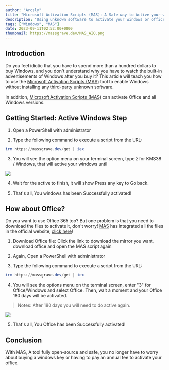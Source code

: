 ```yaml
---
author: "Arcsly"
title: "Microsoft Activation Scripts (MAS): A Safe way to Active your windows and office without 3rd-party unknown software"
description: "Using unknown software to activate your windows or office may cause your computer to become infected. In this article, we will introduce a tool called Microsoft Activation Scripts."
tags: ["Windows", "MAS"]
date: 2023-09-11T02:52:00+0800
thumbnail: https://massgrave.dev/MAS_AIO.png
---
```


## Introduction

Do you feel idiotic that you have to spend more than a hundred dollars to buy Windows, and you don't understand why you have to watch the built-in advertisements of Windows after you buy it? This article will teach you how to use the [Microsoft Activation Scripts (MAS)](https://github.com/massgravel/Microsoft-Activation-Scripts) tool to enable Windows without installing any third-party unknown software.

In addition, [Microsoft Activation Scripts (MAS)](https://github.com/massgravel/Microsoft-Activation-Scripts) can activate Office and all Windows versions.


## Getting Started: Active Windows Step

1. Open a PowerShell with administrator

2. Type the following command to execute a script from the URL:

```powershell
irm https://massgrave.dev/get | iex
```

3. You will see the option menu on your terminal screen, type `2` for KMS38 / Windows, that will active your windows until

![](https://massgrave.dev/MAS_AIO.png)

4. Wait for the active to finish, it will show Press any key to Go back.

5. That's all, You windows has been Successfully activated!

## How about Office?

Do you want to use Office 365 too? But one problem is that you need to download the files to activate it,  don't worry! [MAS](https://massgrave.dev/) has integrated all the files in the official website, [click here](https://massgrave.dev/genuine-installation-media.html)!

1. Download Office file: 
Click the link to download the mirror you want, download office and open the MAS script again

2. Again, Open a PowerShell with administrator

3. Type the following command to execute a script from the URL:

```powershell
irm https://massgrave.dev/get | iex
```

4. You will see the options menu on the terminal screen, enter "3" for Office/Windows and select Office. Then, wait a moment and your Office 180 days will be activated.

>Notes: After 180 days you will need to do active again.



![](https://massgrave.dev/MAS_AIO.png)

5. That's all, You Office has been Successfully activated!

## Conclusion

With MAS, A tool fully open-source and safe, you no longer have to worry about buying a windows key or having to pay an annual fee to activate your office.